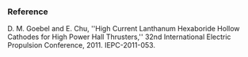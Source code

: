 ### Reference
D. M. Goebel and E. Chu, ''High Current Lanthanum Hexaboride Hollow Cathodes for High Power Hall Thrusters,'' 32nd International Electric Propulsion Conference, 2011. IEPC-2011-053.
